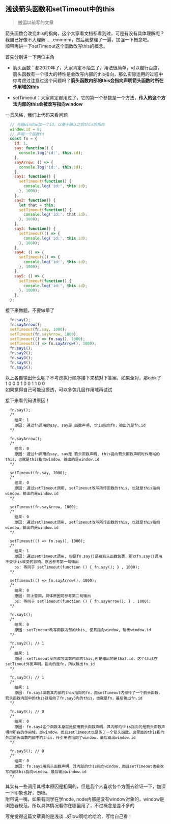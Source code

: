 ## 浅谈箭头函数和setTimeout中的this

> 搬运以前写的文章

箭头函数会改变this的指向，这个大家看文档都看到过，可是有没有具体理解呢？  
我自己好像不大理解......emmmm，然后我整理了一遍，加强一下概念吧。  
顺带再讲一下setTimeout这个函数改写this的概念。

首先分别讲一下两位主角

+ 箭头函数：都2020年了，大家肯定不陌生了，用法很简单，可以自行百度，箭头函数有一个很大的特性是会改写内部的this指向，那么实际运用的过程中你考虑过注意过这个问题吗？**箭头函数内部的this会指向声明箭头函数时所在作用域的this**

+ setTimeout：大家肯定都用过了，它的第一个参数是一个方法，**传入的这个方法内部的this会被改写指向window**

一贯风格，我们上代码来看问题
```js
  // 先给window加一个id，以便于确认之后this的指向
  window.id = 0;
  // 声明一个函数fn
  const fn = {
    id: 1,
    say: function() {
      console.log('id:', this.id);
    },
    sayArrow: () => {
      console.log('id:', this.id);
    },
    say1: function() {
      setTimeout(function() {
        console.log('id:', this.id);
      }, 1000);
    },
    say2: function() {
      let that = this;
      setTimeout(function() {
        console.log('id:', that.id);
      }, 1000);
    },
    say3: function() {
      setTimeout(() => {
        console.log('id:', this.id);
      }, 1000);
    },
    say4: () => {
      setTimeout(() => {
        console.log('id:', this.id);
      }, 1000);
    },
    say5: () => {
      setTimeout(function() {
        console.log('id:', this.id);
      }, 1000);
    },
  };
```

接下来做题，不要做晕了

```js
  fn.say();
  fn.sayArrow();
  setTimeout(fn.say, 1000);
  setTimeout(fn.sayArrow, 1000);
  setTimeout(() => fn.say(), 1000);
  setTimeout(() => fn.sayArrow(), 1000);
  fn.say1();
  fn.say2();
  fn.say3();
  fn.say4();
  fn.say5();
```

以上各自输出什么呢？不考虑执行顺序接下来核对下答案，如果全对，那ojbk了  
1 0 0 0 1 0 0 1 1 0 0  
如果觉得自己可能没摸透，可以多包几层作用域再试试  

接下来看代码讲原因！
```
  fn.say();
  /*
    结果: 1
    原因: 通过fn调用的say, say是 函数声明, this指向fn，输出的是fn.id
  */

  fn.sayArrow();
  /*
    结果: 0
    原因: 通过fn调用的say, say是 箭头函数声明, this指向箭头函数声明时作用域的this，也就是this指向window，输出的是window.id
  */

  setTimeout(fn.say, 1000);
  /*
    结果: 0
    原因: 通过setTimeout调用, setTimeout改写所传函数的this, 也就是this指向window，输出的是window.id
  */

  setTimeout(fn.sayArrow, 1000);
  /*
    结果: 0
    原因: 通过setTimeout调用, setTimeout改写所传函数的this, 也就是this指向window，输出的是window.id
  */

  setTimeout(() => fn.say(), 1000);
  /*
    结果: 1
    原因: 通过setTimeout调用, 但是fn.say()是被箭头函数包裹，所以fn.say()调用不受this改变的影响，原因参考第一句输出
    ps: 等同于 setTimeout(function () { fn.say(); } , 1000);
  */

  setTimeout(() => fn.sayArrow(), 1000);
  /*
    结果: 0
    原因: 同上雷同，具体原因可参考第二句输出
    ps: 等同于 setTimeout(function () { fn.sayArrow(); } , 1000);
  */

  fn.say1();
  /*
    结果: 0
    原因: setTimeout改写函数内部的this, 使其指向window, 输出window.id
  */

  fn.say2(); // 1
  /*
    结果: 1
    原因: setTimeout虽然改写函数内部的this,但是输出的是that.id，这个that在setTimout外面声明，指向的是fn，所以输出fn.id
  */

  fn.say3(); // 1
  /*
    结果: 1
    原因: fn.say3函数其内部的this指向的fn，而setTimeout内部传了一个箭头函数，箭头函数内部中的this就指向了fn.say3内的this，也就是fn，最后输出fn.id
  */

  fn.say4(); // 0
  /*
    结果: 0
    原因: fn.say4这个函数本身就是使用箭头函数声明，其内部的this指向的是箭头函数声明时所在的作用域，即window，而且setTimeout也是传了一个箭头函数，这里面的this指向外层箭头函数内部中的this，传引用也指向了window，最后输出window.id
  */

  fn.say5(); // 0
  /*
    结果: 0
    原因: fn.say5用箭头函数声明，其内部的this指向window，而且setTimeout也会改写内部this指向window，最后输出window.id
  */
```

其实有一些调用其根本原因是相同的，但是我个人喜欢各个方面去验证一下，加深一下印象也好，勿喷。  
附带说一嘴，如果有同学在学node, node内部是没有window对象的，window是浏览器规范，所以具体情况看你在哪里用了，不过概念是差不多的  

写完觉得这篇文章真的是浅谈...好low啊哈哈哈哈，写给自己看！